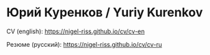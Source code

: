 # Юрий Куренков / Yuriy Kurenkov

CV (english): <https://nigel-riss.github.io/cv/cv-en>

Резюме (русский): <https://nigel-riss.github.io/cv/cv-ru>
